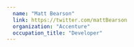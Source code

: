 ```yaml
---
  name: "Matt Bearson"
  link: https://twitter.com/mattBearson
  organization: "Accenture"
  occupation_title: "Developer"
---
```

